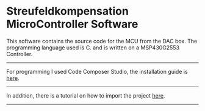 # Streufeldkompensation MicroController Software
This software contains the source code for the MCU from the DAC box. The programming language used is C. and is written on a MSP430G2553 Controller.
***
For programming I used Code Composer Studio, the installation guide is [here][1]. 
***
In addition, there is a tutorial on how to import the project [here][2].
***

[1]:https://github.com/Krypt0pr0xy/Streufeldkompensation/blob/master/CodeComposerStudio_install.md
[2]:https://github.com/Krypt0pr0xy/Streufeldkompensation/blob/master/add_project_to_CCS.md
